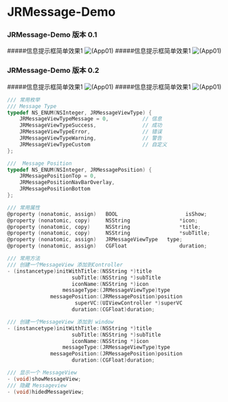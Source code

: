 # JRMessage-Demo
### JRMessage-Demo 版本 0.1
#####信息提示框简单效果1
![(App01)](http://images2015.cnblogs.com/blog/757453/201512/757453-20151229224608510-977962469.gif)
#####信息提示框简单效果1
![(App01)](http://images2015.cnblogs.com/blog/757453/201512/757453-20151229224910932-1650552330.gif)

### JRMessage-Demo 版本 0.2
#####信息提示框简单效果1
![(App01)](http://images2015.cnblogs.com/blog/757453/201512/757453-20151230165913307-1756669393.gif)
#####信息提示框简单效果1
![(App01)](http://images2015.cnblogs.com/blog/757453/201512/757453-20151230165930026-11574586.gif)

```objective-c
/// 常用枚举
/// Message Type
typedef NS_ENUM(NSInteger, JRMessageViewType) {
	JRMessageViewTypeMessage = 0,			// 信息
	JRMessageViewTypeSuccess,				// 成功
	JRMessageViewTypeError,					// 错误
	JRMessageViewTypeWarning,				// 警告
	JRMessageViewTypeCustom					// 自定义
};

///  Message Position
typedef NS_ENUM(NSInteger, JRMessagePosition) {
	JRMessagePositionTop = 0,           
	JRMessagePositionNavBarOverlay,
	JRMessagePositionBottom
};
```
```objective-c
/// 常用属性
@property (nonatomic, assign)	BOOL				      isShow;			  			// 是否正在显示
@property (nonatomic, copy)		NSString			    *icon;		  				// 图标
@property (nonatomic, copy)		NSString			    *title;	  					// 标题
@property (nonatomic, copy)		NSString			    *subTitle;					// 描述
@property (nonatomic, assign)	JRMessageViewType	type;					    	// 类型
@property (nonatomic, assign)	CGFloat				    duration;				  	// 显示时间
```

```objective-c
/// 常用方法
/// 创建一个MessageView 添加到Controller
- (instancetype)initWithTitle:(NSString *)title
					 subTitle:(NSString *)subTitle
					 iconName:(NSString *)icon
				  messageType:(JRMessageViewType)type
			  messagePosition:(JRMessagePosition)position
					  superVC:(UIViewController *)superVC
					 duration:(CGFloat)duration;

/// 创建一个MessageView 添加到 window
- (instancetype)initWithTitle:(NSString *)title
					 subTitle:(NSString *)subTitle
					 iconName:(NSString *)icon
				  messageType:(JRMessageViewType)type
			  messagePosition:(JRMessagePosition)position
					 duration:(CGFloat)duration;

/// 显示一个 MessageView
- (void)showMessageView;
/// 隐藏 Messageview
- (void)hidedMessageView;
```
